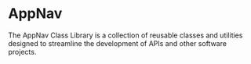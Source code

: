 # AppNav
The AppNav Class Library is a collection of reusable classes and utilities designed to streamline the development of APIs and other software projects.
